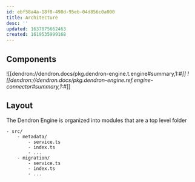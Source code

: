 ```yaml
---
id: ebf58a4a-18f8-498d-95eb-04d856c0a000
title: Architecture
desc: ''
updated: 1637875662463
created: 1619535999168
---
```


## Components
![[dendron://dendron.docs/pkg.dendron-engine.t.engine#summary,1:#*]]
![[dendron://dendron.docs/pkg.dendron-engine.ref.engine-connector#summary,1:#*]]

## Layout

The Dendron Engine is organized into modules that are a top level folder

```
- src/  
    - metadata/
        - service.ts
        - index.ts
        - ...
    - migration/
        - service.ts
        - index.ts
        - ...
```
